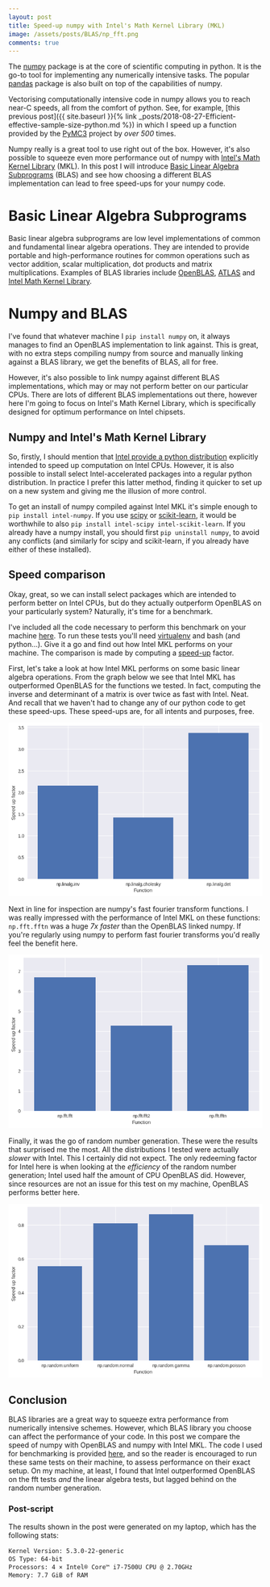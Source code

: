 ```yaml
---
layout: post
title: Speed-up numpy with Intel's Math Kernel Library (MKL)
image: /assets/posts/BLAS/np_fft.png
comments: true
---
```


The [numpy](https://numpy.org/) package is at the core of scientific computing
in python. It is the go-to tool for implementing any numerically intensive
tasks. The popular [pandas](https://pandas.pydata.org/about.html) package is
also built on top of the capabilities of numpy.

Vectorising computationally intensive code in numpy allows you to reach near-C
speeds, all from the comfort of python. See, for example, [this previous
post]({{ site.baseurl }}{% link
_posts/2018-08-27-Efficient-effective-sample-size-python.md %}) in which I speed
up a function provided by the [PyMC3](https://docs.pymc.io/) project by _over
500_ times.

Numpy really is a great tool to use right out of the box. However, it's also
possible to squeeze even more performance out of numpy with [Intel's Math Kernel
Library](https://software.intel.com/en-us/mkl) (MKL). In this post I will
introduce [Basic Linear Algebra
Subprograms](https://en.wikipedia.org/wiki/Basic_Linear_Algebra_Subprograms)
(BLAS) and see how choosing a different BLAS implementation can lead to free
speed-ups for your numpy code.

# Basic Linear Algebra Subprograms

Basic linear algebra subprograms are low level implementations of common and
fundamental linear algebra operations. They are intended to provide portable and
high-performance routines for common operations such as vector addition, scalar
multiplication, dot products and matrix multiplications. Examples of BLAS
libraries include [OpenBLAS](https://www.openblas.net/),
[ATLAS](http://math-atlas.sourceforge.net/) and [Intel Math Kernel
Library](https://software.intel.com/en-us/mkl). 

# Numpy and BLAS

I've found that whatever machine I `pip install numpy` on, it always manages to
find an OpenBLAS implementation to link against. This is great, with no extra
steps compiling numpy from source and manually linking against a BLAS library,
we get the benefits of BLAS, all for free.

However, it's also possible to link numpy against different BLAS
implementations, which may or may not perform better on our particular CPUs.
There are lots of different BLAS implementations out there, however here I'm
going to focus on Intel's Math Kernel Library, which is specifically designed
for optimum performance on Intel chipsets.
 
## Numpy and Intel's Math Kernel Library

So, firstly, I should mention that [Intel provide a python
distribution](https://software.intel.com/en-us/distribution-for-python)
explicitly intended to speed up computation on Intel CPUs. However, it is also
possible to install select Intel-accelerated packages into a regular python
distribution.  In practice I prefer this latter method, finding it quicker to
set up on a new system and giving me the illusion of more control.

To get an install of numpy compiled against Intel MKL it's simple enough to `pip
install intel-numpy`. If you use [scipy](https://www.scipy.org/about.html) or
[scikit-learn](https://scikit-learn.org/stable/), it would be worthwhile to also
`pip install intel-scipy intel-scikit-learn`. If you already have a numpy
install, you should first `pip uninstall numpy`, to avoid any conflicts (and
similarly for scipy and scikit-learn, if you already have either of these
installed).

## Speed comparison

Okay, great, so we can install select packages which are intended to perform
better on Intel CPUs, but do they actually outperform OpenBLAS on your
particularly system?  Naturally, it's time for a benchmark.

I've included all the code necessary to perform this benchmark on your machine
[here](/assets/posts/BLAS/intel_v_openblas.tar.gz). To run these tests you'll
need [virtualenv](https://virtualenv.pypa.io/en/latest/) and bash (and
python...).  Give it a go and find out how Intel MKL performs on your machine.
The comparison is made by computing a
[speed-up](https://en.wikipedia.org/wiki/Speedup#Examples) factor.

First, let's take a look at how Intel MKL performs on some basic linear algebra
operations. From the graph below we see that Intel MKL has outperformed OpenBLAS
for the functions we tested. In fact, computing the inverse and determinant of a
matrix is over twice as fast with Intel. Neat. And recall that we haven't had to
change any of our python code to get these speed-ups. These speed-ups are, for
all intents and purposes, free.

![](/assets/posts/BLAS/np_linalg.png)

Next in line for inspection are numpy's fast fourier transform functions. I was
really impressed with the performance of Intel MKL on these functions:
`np.fft.fftn` was a huge _7x faster_ than the OpenBLAS linked numpy. If you're
regularly using numpy to perform fast fourier transforms you'd really feel the
benefit here.

![](/assets/posts/BLAS/np_fft.png)

Finally, it was the go of random number generation. These were the results that
surprised me the most. All the distributions I tested were actually _slower_
with Intel. This I certainly did not expect. The only redeeming factor for Intel
here is when looking at the _efficiency_ of the random number generation; Intel
used half the amount of CPU OpenBLAS did. However, since resources are not an
issue for this test on my machine, OpenBLAS performs better here.

![](/assets/posts/BLAS/np_rand.png)

## Conclusion

BLAS libraries are a great way to squeeze extra performance from numerically
intensive schemes. However, which BLAS library you choose can affect the
performance of your code.  In this post we compare the speed of numpy with
OpenBLAS and numpy with Intel MKL.  The code I used for benchmarking is provided
[here](/assets/posts/BLAS/intel_v_openblas.tar.gz), and so the reader is
encouraged to run these same tests on their machine, to assess performance on
their exact setup. On my machine, at least, I found that Intel outperformed
OpenBLAS on the fft tests _and_ the linear algebra tests, but lagged behind on
the random number generation.

### Post-script

The results shown in the post were generated on my laptop, which has the
following stats:

```
Kernel Version: 5.3.0-22-generic
OS Type: 64-bit
Processors: 4 × Intel® Core™ i7-7500U CPU @ 2.70GHz
Memory: 7.7 GiB of RAM
```
